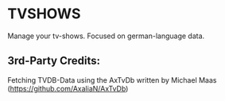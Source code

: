 TVSHOWS
====
Manage your tv-shows. Focused on german-language data. 

3rd-Party Credits:
------------------
Fetching TVDB-Data using the AxTvDb written by Michael Maas (https://github.com/AxaliaN/AxTvDb)